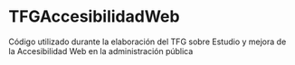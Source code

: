 # TFGAccesibilidadWeb
Código utilizado durante la elaboración del TFG sobre Estudio y mejora de la Accesibilidad Web en la administración pública
